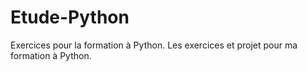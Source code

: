 # Etude-Python
Exercices pour la formation à Python. Les exercices et projet pour ma formation à Python.
